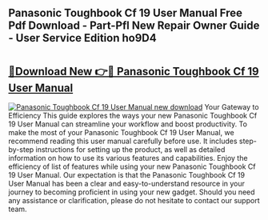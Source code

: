 ## Panasonic Toughbook Cf 19 User Manual Free Pdf Download - Part-Pfl New Repair Owner Guide - User Service Edition ho9D4

# <h2><a href="http://cf15637.oget.top/?id=Panasonic+Toughbook+Cf+19+User+Manual">🔗Download New 👉🔴 Panasonic Toughbook Cf 19 User Manual</a></h2>

[![Panasonic Toughbook Cf 19 User Manual new download](https://i.imgur.com/5g1atiW.png)](http://cf15637.oget.top/?id=Panasonic+Toughbook+Cf+19+User+Manual)
Your Gateway to Efficiency This guide explores the ways your new Panasonic Toughbook Cf 19 User Manual can streamline your workflow and boost productivity. To make the most of your Panasonic Toughbook Cf 19 User Manual, we recommend reading this user manual carefully before use. It includes step-by-step instructions for setting up the product, as well as detailed information on how to use its various features and capabilities. Enjoy the efficiency of list of features while using your new Panasonic Toughbook Cf 19 User Manual. Our expectation is that the Panasonic Toughbook Cf 19 User Manual has been a clear and easy-to-understand resource in your journey to becoming proficient in using your new gadget. Should you need any assistance or clarification, please do not hesitate to contact our support team.
